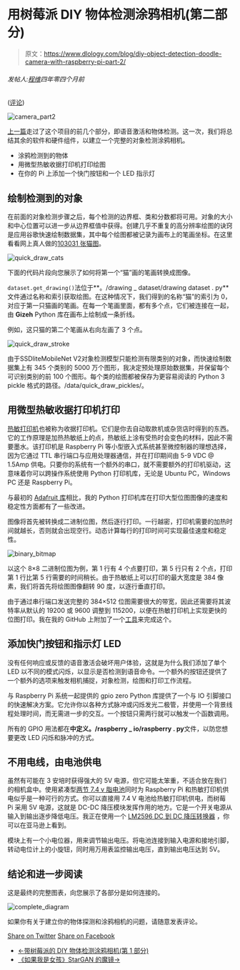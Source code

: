 # 用树莓派 DIY 物体检测涂鸦相机(第二部分)

> 原文：<https://www.dlology.com/blog/diy-object-detection-doodle-camera-with-raspberry-pi-part-2/>

###### 发帖人:[程维](/blog/author/Chengwei/)四年零四个月前

([评论](/blog/diy-object-detection-doodle-camera-with-raspberry-pi-part-2/#disqus_thread))

![camera_part2](img/25cbc65e2e0a070c359cd70732cd3020.png)

[上一篇](https://www.dlology.com/blog/diy-object-detection-doodle-camera-with-raspberry-pi-part-1/)走过了这个项目的前几个部分，即语音激活和物体检测。这一次，我们将总结其余的软件和硬件组件，以建立一个完整的对象检测涂鸦相机。

*   涂鸦检测到的物体
*   用微型热敏收据打印机打印绘图
*   在你的 Pi 上添加一个快门按钮和一个 LED 指示灯

## 绘制检测到的对象

在前面的对象检测步骤之后，每个检测的边界框、类和分数都将可用。对象的大小和中心位置可以进一步从边界框值中获得。创建几乎不重复的高分辨率绘图的诀窍是应用谷歌快速绘制数据集，其中每个绘图都被记录为画布上的笔画坐标。在这里看看网上真人做的[103031 张猫图](https://quickdraw.withgoogle.com/data/cat)。

![quick_draw_cats](img/2d9b4a419e9ddb9b9ebf91a0805297bf.png)

下面的代码片段向您展示了如何将第一个“猫”画的笔画转换成图像。

<g class="gr_ gr_78 gr-alert gr_gramm gr_inline_cards gr_run_anim Style multiReplace" id="78" data-gr-id="78">`dataset.get_drawing()`<g class="gr_ gr_78 gr-alert gr_gramm gr_inline_cards gr_disable_anim_appear Style multiReplace" id="78" data-gr-id="78">法</g>位于**。/drawing _ dataset/drawing dataset . py**文件</g>通过名称和索引获取绘图。在这种情况下，我们得到的名称“猫”的索引为 0，对应于第一只猫画的笔画。在每一个笔画里面，都有多个点，它们被连接在一起，由 **Gizeh** Python 库在画布上绘制成一条折线。

例如，这只猫的第二个笔画从右向左画了 3 个点。

![quick_draw_stroke](img/37fb6e8f048b491e6e2a5d03a8f688b8.png)

由于SSD<g class="gr_ gr_91 gr-alert gr_gramm gr_inline_cards gr_run_anim Punctuation only-ins replaceWithoutSep" id="91" data-gr-id="91">lite</g>MobileNet V2对象检测模型只能检测有限类别的对象，而快速绘制数据集上有 345 个类别的 5000 万个图形，我决定预处理原始数据集，并保留每个可识别类别的前 100 个图形。每个类的绘图都被保存为更容易阅读的 Python 3 pickle 格式的路径。/data/quick_draw_pickles/。

## 用微型热敏收据打印机打印

[热敏打印机](https://www.adafruit.com/product/597)也被称为收据打印机。它们是你去自动取款机或杂货店时得到的东西。它的工作原理是加热热敏纸上的点，热敏纸上涂有受热时会变色的材料，因此不需要墨水。该打印机是 Raspberry Pi 等小型嵌入式系统甚至微控制器的理想选择，因为它通过 TTL 串行端口与应用处理器通信，并在打印期间由 5-9 VDC @ 1.5Amp 供电。只要你的系统有一个额外的串口，就不需要额外的打印机驱动，这意味着你可以跨操作系统使用 Python 打印机库，无论是 Ubuntu PC，Windows PC 还是 Raspberry Pi。

与最初的 [Adafruit 库](https://github.com/adafruit/Python-Thermal-Printer)相比，我的 Python 打印机库在打印大型位图图像的速度和稳定性方面都有了一些改进。

图像将首先被转换成二进制位图，然后逐行打印。一行越密，打印机需要的加热时间就越长，否则就会出现空行。动态计算每行的打印时间可实现最佳速度和稳定性。

![binary_bitmap](img/8b173c2859f950f29380e810845e6db2.png)

以这个 8×8 二进制位图为例，第 1 行有 4 个点要打印，第 5 行只有 2 个点，打印第 1 行比第 5 行需要的时间稍长。由于热敏纸上可以打印的最大宽度是 384 像素，我们将首先将绘图图像翻转 90 度，以逐行垂直打印。

由于通过串行端口发送完整的 384×512 位图需要很大的带宽，因此还需要将其波特率从默认的 19200 或 9600 调整到 115200，以便在热敏打印机上实现更快的位图打印。我在我的 GitHub 上附加了一个[工具](https://github.com/Tony607/voice-camera/releases/download/V1.1/AClassTool-printer-setting-tool.zip)来完成这个。

## 添加快门按钮和指示灯 LED

没有任何响应或反馈的语音激活会破坏用户体验，这就是为什么我们添加了单个 LED 以不同的模式闪烁，以显示是否检测到语音命令。一个额外的按钮还提供了一个额外的选项来触发相机捕捉，对象检测，绘图和打印工作流程。

与 Raspberry Pi 系统一起提供的 gpio zero Python 库提供了一个与 IO 引脚接口的快速解决方案。它允许你以各种方式脉冲或闪烁发光二极管，并使用一个背景线程处理时间，而无需进一步的交互。一个按钮只需两行就可以触发一个函数调用。

所有的 GPIO 用法都在**中定义。/raspberry _ io/raspberry . py**文件，以防您想要更改 LED 闪烁和脉冲的方式。

## 不用电线，由电池供电

虽然有可能在 3 安培时获得强大的 5V 电源，但它可能太笨重，不适合放在我们的相机盒中。使用紧凑型[两节 7.4 v 脂电池](https://www.amazon.com/Kreema-1500mAh-Battery-Rechargeable-Charger/dp/B07D5WMZM3/ref=sr_1_29?s=toys-and-games&ie=UTF8&qid=1534832672&sr=1-29&keywords=7.4V+1500mAh+Lipo+Battery)同时为 Raspberry Pi 和热敏打印机供电似乎是一种可行的方式。你可以直接用 7.4 V 电池给热敏打印机供电，而树莓 Pi 采用 5V 电源，这就是 DC-DC 降压模块发挥作用的地方。它是一个开关电源从输入到输出逐步降低电压。我正在使用一个 [LM2596 DC 到 DC 降压转换器](https://www.amazon.com/UPZHIJI-LM2596-Converter-3-0-40V-1-5-35V/dp/B07BLRQQK7/ref=sr_1_2?ie=UTF8&qid=1534665501&sr=8-2&keywords=DC+DC) ，你可以在亚马逊上看到。

模块上有一个小电位器，用来调节输出电压。将电池连接到输入电源和接地引脚，转动电位计上的小旋钮，同时用万用表监控输出电压，直到输出电压达到 5V。

## 结论和进一步阅读

这是最终的完整图表，向您展示了各部分是如何连接的。

![complete_diagram](img/88076dadbc58359d816cbb2b44b18459.png)

如果你有关于建立你的物体探测和涂鸦相机的问题，请随意发表评论。

[Share on Twitter](https://twitter.com/intent/tweet?url=https%3A//www.dlology.com/blog/diy-object-detection-doodle-camera-with-raspberry-pi-part-2/&text=DIY%20Object%20Detection%20Doodle%20camera%20with%20Raspberry%20Pi%20%28part%202%29) [Share on Facebook](https://www.facebook.com/sharer/sharer.php?u=https://www.dlology.com/blog/diy-object-detection-doodle-camera-with-raspberry-pi-part-2/)

*   [←带树莓派的 DIY 物体检测涂鸦相机(第 1 部分)](/blog/diy-object-detection-doodle-camera-with-raspberry-pi-part-1/)
*   [《如果我是女孩》StarGAN 的魔镜→](/blog/if-i-were-a-girl-magic-mirror-by-stargan/)